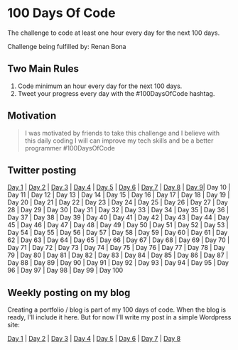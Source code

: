 # 100 Days Of Code

The challenge to code at least one hour every day for the next 100 days.

Challenge being fulfilled by: Renan Bona

## Two Main Rules

1. Code minimum an hour every day for the next 100 days.
2. Tweet your progress every day with the #100DaysOfCode hashtag.

## Motivation

> I was motivated by friends to take this challenge and I believe with this daily coding I will can improve my tech skills and be a better programmer #100DaysOfCode

## Twitter posting

[Day 1](https://twitter.com/bona_renan/status/1217292528787120128) | [Day 2](https://twitter.com/bona_renan/status/1217645178829312000) | [Day 3](https://twitter.com/bona_renan/status/1217979508017463301) | [Day 4](https://twitter.com/bona_renan/status/1218384208827166720) | [Day 5](https://twitter.com/bona_renan/status/1218760596830806016) | [Day 6](https://twitter.com/bona_renan/status/1219119624471617538) | [Day 7](https://twitter.com/bona_renan/status/1219557258700492800) | [Day 8](https://twitter.com/bona_renan/status/1219835997455777793) | [Day 9](https://twitter.com/bona_renan/status/1220213344692514816)| Day 10 | Day 11 | Day 12 | Day 13 | Day 14 | Day 15 | Day 16 | Day 17 | Day 18 | Day 19 | Day 20 | Day 21 | Day 22 | Day 23 | Day 24 | Day 25 | Day 26 | Day 27 | Day 28 | Day 29 | Day 30 | Day 31 | Day 32 | Day 33 | Day 34 | Day 35 | Day 36 | Day 37 | Day 38 | Day 39 | Day 40 | Day 41 | Day 42 | Day 43 | Day 44 | Day 45 | Day 46 | Day 47 | Day 48 | Day 49 | Day 50 | Day 51 | Day 52 | Day 53 | Day 54 | Day 55 | Day 56 | Day 57 | Day 58 | Day 59 | Day 60 | Day 61 | Day 62 | Day 63 | Day 64 | Day 65 | Day 66 | Day 67 | Day 68 | Day 69 | Day 70 | Day 71 | Day 72 | Day 73 | Day 74 | Day 75 | Day 76 | Day 77 | Day 78 | Day 79 | Day 80 | Day 81 | Day 82 | Day 83 | Day 84 | Day 85 | Day 86 | Day 87 | Day 88 | Day 89 | Day 90 | Day 91 | Day 92 | Day 93 | Day 94 | Day 95 | Day 96 | Day 97 | Day 98 | Day 99 | Day 100

## Weekly posting on my blog

Creating a portfolio / blog is part of my 100 days of code. When the blog is ready, I'll include it here. But for now I'll write my post in a simple Wordpress site:

[Day 1](https://wordpress.com/block-editor/post/renannotes.home.blog/135) | [Day 2](https://renannotes.home.blog/2020/01/15/day-2-of-100daysofcode/) | [Day 3](https://renannotes.home.blog/2020/01/17/day-3-of-100daysofcode/) | [Day 4](https://renannotes.home.blog/2020/01/18/day-4-of-100daysofcode/) | [Day 5](https://renannotes.home.blog/2020/01/19/day-5-of-100daysofcode/) | [Day 6](https://renannotes.home.blog/2020/01/20/day-6-of-100daysofcode/) | [Day 7](https://renannotes.home.blog/2020/01/21/day-7-of-100daysofcode/) | [Day 8](https://github.com/renanbona/ransack_quick_example)
